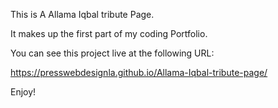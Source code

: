 This is A Allama Iqbal tribute Page.

It makes up the first part of my coding Portfolio.

You can see this project live at the following URL:

https://presswebdesignla.github.io/Allama-Iqbal-tribute-page/

Enjoy!
